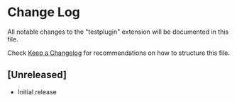 # Change Log
All notable changes to the "testplugin" extension will be documented in this file.

Check [Keep a Changelog](http://keepachangelog.com/) for recommendations on how to structure this file.

## [Unreleased]
- Initial release
